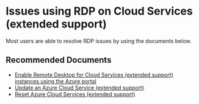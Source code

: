 <properties
  pagetitle="Issues using RDP on Cloud Services (extended support)"
  service="microsoft.compute"
  resource="cloudservices"
  ms.author="mimckitt"
  selfhelptype="Generic"
  supporttopicids="32749751"
  productpesids="17287"
  cloudEnvironments="public, fairfax, usnat, ussec"
  articleid="66a5c2fd-b5ca-453a-aa01-80cb8ee28636"
  ownershipid="Compute_CloudServices" />
# Issues using RDP on Cloud Services (extended support)

Most users are able to resolve RDP issues by using the documents below.

## **Recommended Documents**

* [Enable Remote Desktop for Cloud Services (extended support) instances using the Azure portal](https://docs.microsoft.com/azure/cloud-services-extended-support/enable-rdp)
* [Update an Azure Cloud Service (extended support)](https://docs.microsoft.com/azure/cloud-services-extended-support/sample-update-cloud-service)
* [Reset Azure Cloud Services (extended support)](https://docs.microsoft.com/azure/cloud-services-extended-support/sample-reset-cloud-service)
